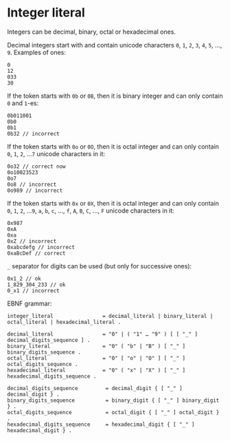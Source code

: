 # Integer literal
Integers can be decimal, binary, octal or hexadecimal ones.

Decimal integers start with and contain unicode characters `0`, `1`, `2`, `3`, `4`, `5`, ..., `9`. Examples of ones:

```tiny
0
12
033
30
```

If the token starts with `0b` or `0B`, then it is binary integer and can only contain `0` and `1`-es:
```tiny
0b011001
0b0
0b1
0b32 // incorrect
```

If the token starts with `0o` or `0O`, then it is octal integer and can only contain `0`, `1`, `2`, ...`7` unicode characters in it:
```tiny
0o32 // correct now
0o10023523
0o7
0o8 // incorrect
0o989 // incorrect
```
If the token starts with `0x` or `0X`, then it is octal integer and can only contain  `0`, `1`, `2`, ...`9`, `a`, `b`, `c`, ..., `f`, `A`, `B`, `C`, ..., `F` unicode characters in it:
```tiny
0x987
0xA
0xa
0xZ // incorrect
0xabcdefg // incorrect
0xaBcDef // correct
```

`_` separator for digits can be used (but only for successive ones):
```tiny
0x1_2 // ok
1_829_304_233 // ok
0_x1 // incorrect
```


EBNF grammar:
```ebnf
integer_literal                = decimal_literal | binary_literal | octal_literal | hexadecimal_literal .

decimal_literal                = "0" | ( "1" … "9" ) [ [ "_" ] decimal_digits_sequence ] .
binary_literal                 = "0" ( "b" | "B" ) [ "_" ] binary_digits_sequence .
octal_literal                  = "0" [ "o" | "O" ] [ "_" ] octal_digits_sequence .
hexadecimal_literal            = "0" ( "x" | "X" ) [ "_" ] hexadecimal_digits_sequence .

decimal_digits_sequence         = decimal_digit { [ "_" ] decimal_digit } .
binary_digits_sequence          = binary_digit { [ "_" ] binary_digit } .
octal_digits_sequence           = octal_digit { [ "_" ] octal_digit } .
hexadecimal_digits_sequence     = hexadecimal_digit { [ "_" ] hexadecimal_digit } .
```